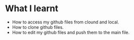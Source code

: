 # What I learnt

- How to access my github files from clound and local.
- How to clone github files.
- How to edit my github files and push them to the main file.
